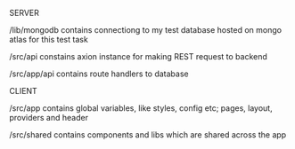 SERVER

/lib/mongodb contains connectiong to my test database hosted on mongo atlas for this test task

/src/api constains axion instance for making REST request to backend

/src/app/api contains route handlers to database

CLIENT

/src/app contains global variables, like styles, config etc; pages, layout, providers and header

/src/shared contains components and libs which are shared across the app
